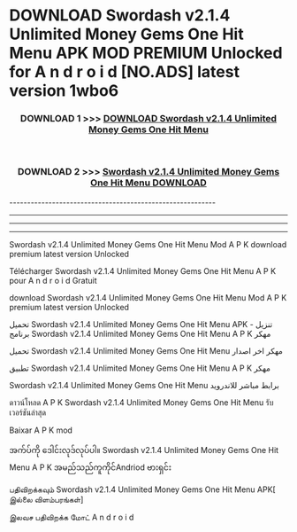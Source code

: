 # DOWNLOAD Swordash v2.1.4 Unlimited Money Gems One Hit Menu  APK MOD PREMIUM Unlocked for A n d r o i d [NO.ADS] latest version 1wbo6 



<div align="center">

<h3>DOWNLOAD 1 >>> <a href="https://getmod2.web.app/?judul=Swordash v2.1.4 Unlimited Money Gems One Hit Menu ">DOWNLOAD Swordash v2.1.4 Unlimited Money Gems One Hit Menu </a></h3><br>

<h3>DOWNLOAD 2 >>> <a href="https://getmod2.web.app/?judul=Swordash v2.1.4 Unlimited Money Gems One Hit Menu ">Swordash v2.1.4 Unlimited Money Gems One Hit Menu  DOWNLOAD </a></h3>

</div>
----------------------------------------------------------

----------------------------------------------------------

----------------------------------------------------------

----------------------------------------------------------

Swordash v2.1.4 Unlimited Money Gems One Hit Menu  Mod A P K download premium latest version Unlocked

Télécharger Swordash v2.1.4 Unlimited Money Gems One Hit Menu  A P K pour A n d r o i d Gratuit

download Swordash v2.1.4 Unlimited Money Gems One Hit Menu  Mod A P K premium latest version Unlocked

تحميل Swordash v2.1.4 Unlimited Money Gems One Hit Menu  APK - تنزيل برنامج Swordash v2.1.4 Unlimited Money Gems One Hit Menu  A P K مهكر

تحميل Swordash v2.1.4 Unlimited Money Gems One Hit Menu  مهكر اخر اصدار

تطبيق Swordash v2.1.4 Unlimited Money Gems One Hit Menu  A P K مهكر

Swordash v2.1.4 Unlimited Money Gems One Hit Menu  برابط مباشر للاندرويد

ดาวน์โหลด A P K Swordash v2.1.4 Unlimited Money Gems One Hit Menu  รับเวอร์ชันล่าสุด

Baixar A P K mod

အက်ပ်ကို ဒေါင်းလုဒ်လုပ်ပါ။ Swordash v2.1.4 Unlimited Money Gems One Hit Menu  A P K အမည်သည်ကူကိုင်Andriod ဗားရှင်း

பதிவிறக்கவும் Swordash v2.1.4 Unlimited Money Gems One Hit Menu  APK[ இல்லை விளம்பரங்கள்] 
 
இலவச பதிவிறக்க மோட் A n d r o i d




